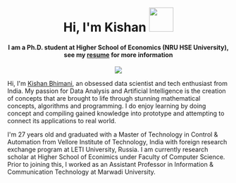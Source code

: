 <h1 align="center">Hi, I'm Kishan <img src="https://media.giphy.com/media/TEnXkcsHrP4YedChhA/giphy.gif" width="55"></h1> 
<h4 align="center"> I am a Ph.D. student at Higher School of Economics (NRU HSE University), see my <a href="" target="_blank">resume</a> for more information</h4>
<p align="center">
  <a href="https://github.com/DenverCoder1/readme-typing-svg"><img src="https://readme-typing-svg.herokuapp.com?lines=Data+Scientist;Machine+Learning+Developer;ML%20|%20Algorithms%20|%20OOP%20;Always%20learning%20new%20things&center=true&width=500&height=100"></a>
</p>

Hi, I'm [Kishan Bhimani](https://github.com/MrBhimani), an obsessed data scientist and tech enthusiast from India. My passion for Data Analysis and Artificial Intelligence is the creation of concepts that are brought to life through stunning mathematical concepts, algorithms and programming. I do enjoy learning by doing concept and compiling gained knowledge into prototype and attempting to connect its applications to real world.

I'm 27 years old and graduated with a Master of Technology in Control & Automation from Vellore Institute of Technology, India with foreign research exchange program at LETI University, Russia. I am currently research scholar at Higher School of Econimics under Faculty of Computer Science. Prior to joining this, I worked as an Assistant Professor in Information & Communication Technology at Marwadi University.
